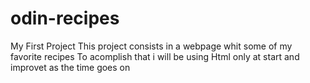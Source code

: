 # odin-recipes
My First Project
This project consists in a webpage whit some of my favorite recipes
To acomplish that i will be using Html only at start and improvet as the time goes on

